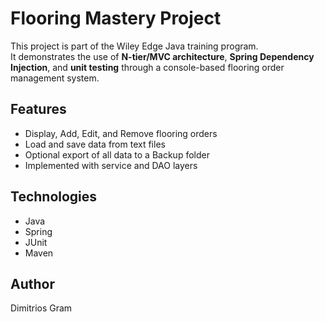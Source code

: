# Flooring Mastery Project

This project is part of the Wiley Edge Java training program.  
It demonstrates the use of **N-tier/MVC architecture**, **Spring Dependency Injection**, and **unit testing** through a console-based flooring order management system.

## Features
- Display, Add, Edit, and Remove flooring orders  
- Load and save data from text files  
- Optional export of all data to a Backup folder  
- Implemented with service and DAO layers  

## Technologies
- Java  
- Spring  
- JUnit  
- Maven  

## Author
Dimitrios Gram
